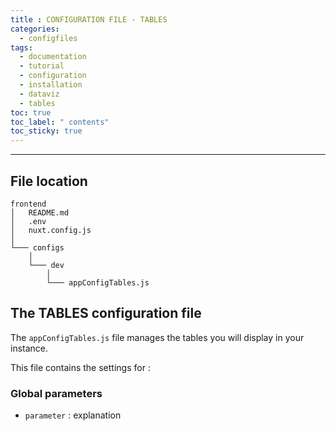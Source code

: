 ```yaml
---
title : CONFIGURATION FILE - TABLES
categories:
  - configfiles
tags:
  - documentation
  - tutorial
  - configuration
  - installation
  - dataviz
  - tables
toc: true
toc_label: " contents"
toc_sticky: true
---
```


--------

## File location

```shell
frontend
│   README.md
│   .env
│   nuxt.config.js
│
└─── configs
    │
    └─── dev
        │
        └─── appConfigTables.js

```

## The TABLES configuration file

The `appConfigTables.js` file manages the tables you will display in your instance.

This file contains the settings for :

### Global parameters

- `parameter` : explanation
